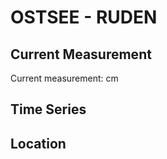 # OSTSEE - RUDEN

## Current Measurement

Current measurement: <Value topic="rivers/pegel-online/OSTSEE/RUDEN/measurementValue"/> cm

## Time Series

<TimeSeries topic="rivers/pegel-online/OSTSEE/RUDEN/measurementValue" period="week" />

## Location

<WorldMap>
  <Marker lat="54.20434785269332" lon="13.771905637420616" labelTopic="rivers/pegel-online/OSTSEE/RUDEN/measurementValue" />
</WorldMap>
